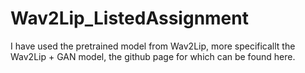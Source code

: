 # Wav2Lip_ListedAssignment
I have used the pretrained model from Wav2Lip, more specificallt the Wav2Lip + GAN model, the github page for which can be found here.
